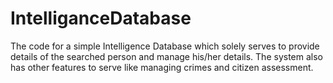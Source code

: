 # IntelliganceDatabase
The code for a simple Intelligence Database which solely serves to provide details of the searched person and manage his/her details. The system also has other features to serve like managing crimes and citizen assessment.
